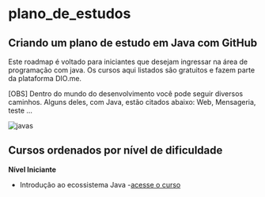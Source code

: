 # plano_de_estudos

## Criando um plano de estudo em Java com GitHub 

Este roadmap é voltado para iniciantes que desejam ingressar na área de programação com java. Os cursos aqui listados são gratuitos e fazem parte da plataforma DIO.me. 

[OBS] Dentro do mundo do desenvolvimento você pode seguir diversos caminhos. Alguns deles, com Java, estão citados abaixo: Web, Mensageria, teste ... 

![javas](https://user-images.githubusercontent.com/91624443/194970655-d71fee2c-a2e7-44a6-a367-e24fbc261bcf.jpg)

## Cursos ordenados por nível de dificuldade

**Nível Iniciante**

- Introdução ao ecossistema Java -[acesse o curso](https://web.dio.me/course/introducao-ao-ecossistema-e-documentacao-java/learning/54e1ad91-8842-4065-bc89-37329f54f0cd/?back=/home)
